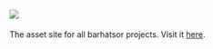 # ![](https://bassets.github.io/bassets-logo.svg)
The asset site for all barhatsor projects. Visit it [here](https://bassets.github.io).
